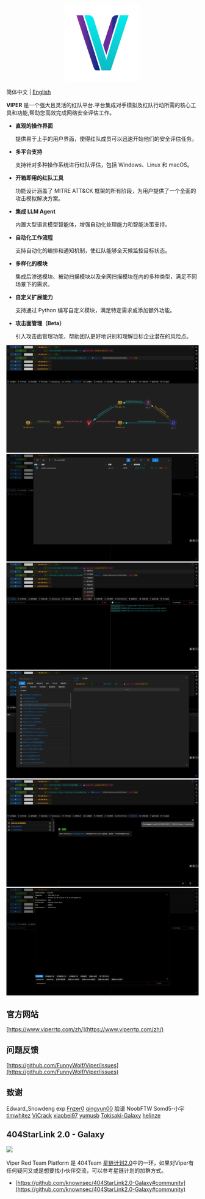 <p align="center">
  <img src="docs/public/viper.svg" alt="Viper Icon" width="200">
</p>

简体中文 | [English](./README_ZH)

**VIPER** 是一个强大且灵活的红队平台.平台集成对手模拟及红队行动所需的核心工具和功能,帮助您高效完成网络安全评估工作。

- **直观的操作界面**

  提供易于上手的用户界面，使得红队成员可以迅速开始他们的安全评估任务。

- **多平台支持**

  支持针对多种操作系统进行红队评估，包括 Windows、Linux 和 macOS。

- **开箱即用的红队工具**

  功能设计涵盖了 MITRE ATT&CK 框架的所有阶段，为用户提供了一个全面的攻击模拟解决方案。

- **集成 LLM Agent**

  内置大型语言模型智能体，增强自动化处理能力和智能决策支持。

- **自动化工作流程**

  支持自动化的编排和通知机制，使红队能够全天候监控目标状态。

- **多样化的模块**

  集成后渗透模块、被动扫描模块以及全网扫描模块在内的多种类型，满足不同场景下的需求。

- **自定义扩展能力**

  支持通过 Python 编写自定义模块，满足特定需求或添加额外功能。

- **攻击面管理（Beta）**

  引入攻击面管理功能，帮助团队更好地识别和理解目标企业潜在的风险点。

![img.webp](./docs/zh/guide/webp/img.webp)
![img_1.webp](./docs/zh/guide/webp/img_1.webp)
![img_2.webp](./docs/zh/guide/webp/img_2.webp)
![img_3.webp](./docs/zh/guide/webp/img_3.webp)
![img_4.webp](./docs/zh/guide/webp/img_4.webp)
![img_5.webp](./docs/zh/guide/webp/img_5.webp)

## 官方网站

[https://www.viperrtp.com/zh/](https://www.viperrtp.com/zh/)

## 问题反馈

[https://github.com/FunnyWolf/Viper/issues](https://github.com/FunnyWolf/Viper/issues)

## 致谢

Edward_Snowdeng exp
[Fnzer0](https://github.com/Fnzer0)
[qingyun00](https://github.com/qingyun00)
脸谱 NoobFTW Somd5-小宇
[timwhitez](https://github.com/timwhitez)
[ViCrack](https://github.com/ViCrack)
[xiaobei97](https://github.com/xiaobei97)
[yumusb](https://github.com/yumusb)
[Tokisaki-Galaxy](https://github.com/Tokisaki-Galaxy)
[helinze](https://github.com/helinze)

## 404StarLink 2.0 - Galaxy

![](https://github.com/knownsec/404StarLink-Project/raw/master/logo.png)

Viper Red Team Platform 是 404Team [星链计划2.0](https://github.com/knownsec/404StarLink2.0-Galaxy)中的一环，如果对Viper有任何疑问又或是想要找小伙伴交流，可以参考星链计划的加群方式。

- [https://github.com/knownsec/404StarLink2.0-Galaxy#community](https://github.com/knownsec/404StarLink2.0-Galaxy#community)

